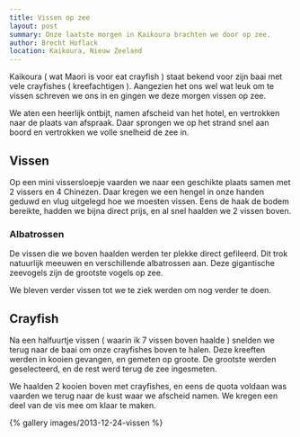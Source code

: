 ```yaml
---
title: Vissen op zee
layout: post
summary: Onze laatste morgen in Kaikoura brachten we door op zee.
author: Brecht Hoflack
location: Kaikoura, Nieuw Zeeland
---
```


Kaikoura ( wat Maori is voor eat crayfish ) staat bekend voor zijn baai met vele crayfishes ( kreefachtigen ).  Aangezien het ons wel wat leuk om te vissen schreven we ons in en gingen we deze morgen vissen op zee.

We aten een heerlijk ontbijt,  namen afscheid van het hotel,  en vertrokken naar de plaats van afspraak.  Daar sprongen we op het strand snel aan boord en vertrokken we volle snelheid de zee in.

## Vissen
Op een mini vissersloepje vaarden we naar een geschikte plaats samen met 2 vissers en 4 Chinezen.  Daar kregen we een hengel in onze handen geduwd en vlug uitgelegd hoe we moesten vissen.  Eens de haak de bodem bereikte,  hadden we bijna direct prijs,  en al snel haalden we 2 vissen boven.  

### Albatrossen
De vissen die we boven haalden werden ter plekke direct gefileerd.  Dit trok natuurlijk meeuwen en verschillende albatrossen aan.  Deze gigantische zeevogels zijn de grootste vogels op zee.

We bleven verder vissen tot we te ziek werden om nog verder te doen.

## Crayfish
Na een halfuurtje vissen ( waarin ik 7 vissen boven haalde ) snelden we terug naar de baai om onze crayfishes boven te halen.  Deze kreeften werden in kooien gevangen,  en gemeten op groote.  De grootste werden geselecteerd,  en de rest werd terug de zee ingesmeten.

We haalden 2 kooien boven met crayfishes,  en eens de quota voldaan was vaarden we terug naar de kust waar we afscheid namen.  We kregen een deel van de vis mee om klaar te maken.

{% gallery images/2013-12-24-vissen %}
